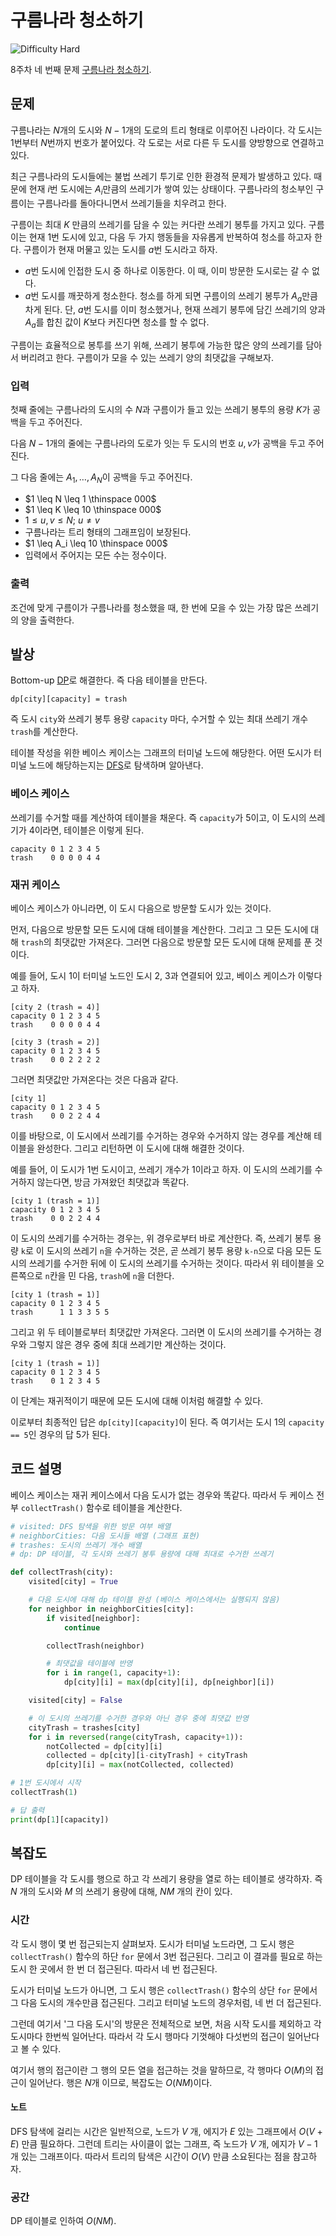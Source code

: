 # 구름나라 청소하기

![Difficulty Hard](https://img.shields.io/badge/Difficulty-Hard-red)

8주차 네 번째 문제 [구름나라 청소하기][problem].

[problem]: https://edu.goorm.io/learn/lecture/33428/%EC%95%8C%EA%B3%A0%EB%A6%AC%EC%A6%98-%EB%A8%BC%EB%8D%B0%EC%9D%B4-%EC%B1%8C%EB%A6%B0%EC%A7%80-%EC%8B%9C%EC%A6%8C1/lesson/1686054/8%EC%A3%BC%EC%B0%A8-%EB%AC%B8%EC%A0%9C-4-%EA%B5%AC%EB%A6%84%EB%82%98%EB%9D%BC-%EC%B2%AD%EC%86%8C%ED%95%98%EA%B8%B0



## 문제
구름나라는 $N$개의 도시와 $N-1$개의 도로의 트리 형태로 이루어진 나라이다.
각 도시는 $1$번부터 $N$번까지 번호가 붙어있다.
각 도로는 서로 다른 두 도시를 양방향으로 연결하고 있다.

최근 구름나라의 도시들에는 불법 쓰레기 투기로 인한 환경적 문제가 발생하고 있다.
때문에 현재 $i$번 도시에는 $A_i$만큼의 쓰레기가 쌓여 있는 상태이다.
구름나라의 청소부인 구름이는 구름나라를 돌아다니면서 쓰레기들을 치우려고 한다.

구름이는 최대 $K$ 만큼의 쓰레기를 담을 수 있는 커다란 쓰레기 봉투를 가지고 있다.
구름이는 현재 $1$번 도시에 있고, 다음 두 가지 행동들을 자유롭게 반복하여 청소를 하고자 한다.
구름이가 현재 머물고 있는 도시를 $a$번 도시라고 하자.

- $a$번 도시에 인접한 도시 중 하나로 이동한다.
    이 때, 이미 방문한 도시로는 갈 수 없다.
- $a$번 도시를 깨끗하게 청소한다.
    청소를 하게 되면 구름이의 쓰레기 봉투가 $A_a$만큼 차게 된다.
    단, $a$번 도시를 이미 청소했거나, 현재 쓰레기 봉투에 담긴 쓰레기의 양과 $A_a$를 합친 값이 $K$보다 커진다면 청소를 할 수 없다.

구름이는 효율적으로 봉투를 쓰기 위해, 쓰레기 봉투에 가능한 많은 양의 쓰레기를 담아서 버리려고 한다. 구름이가 모을 수 있는 쓰레기 양의 최댓값을 구해보자.

### 입력

첫째 줄에는 구름나라의 도시의 수 $N$과 구름이가 들고 있는 쓰레기 봉투의 용량 $K$가 공백을 두고 주어진다.

다음 $N-1$개의 줄에는 구름나라의 도로가 잇는 두 도시의 번호 $u, v$가 공백을 두고 주어진다.

그 다음 줄에는 $A_1, \dots, A_N$이 공백을 두고 주어진다.

- $1 \leq N \leq 1 \thinspace 000$
- $1 \leq K \leq 10 \thinspace 000$
- $1 \leq u, v \leq N$; $u \neq v$
- 구름나라는 트리 형태의 그래프임이 보장된다.
- $1 \leq A_i \leq 10 \thinspace 000$
- 입력에서 주어지는 모든 수는 정수이다.

### 출력

조건에 맞게 구름이가 구름나라를 청소했을 때, 한 번에 모을 수 있는 가장 많은 쓰레기의 양을 출력한다.



## 발상

Bottom-up [DP][dp]로 해결한다.
즉 다음 테이블을 만든다.

[dp]: https://en.wikipedia.org/wiki/Dynamic_programming

```
dp[city][capacity] = trash
```
즉 도시 `city`와 쓰레기 봉투 용량 `capacity` 마다, 수거할 수 있는 최대 쓰레기 개수 `trash`를 계산한다.

테이블 작성을 위한 베이스 케이스는 그래프의 터미널 노드에 해당한다.
어떤 도시가 터미널 노드에 해당하는지는 [DFS][dfs]로 탐색하며 알아낸다.

[dfs]: https://en.wikipedia.org/wiki/Depth-first_search

### 베이스 케이스

쓰레기를 수거할 때를 계산하여 테이블을 채운다.
즉 `capacity`가 5이고, 이 도시의 쓰레기가 4이라면, 테이블은 이렇게 된다.

```
capacity 0 1 2 3 4 5
trash    0 0 0 0 4 4
```

### 재귀 케이스

베이스 케이스가 아니라면, 이 도시 다음으로 방문할 도시가 있는 것이다.

먼저, 다음으로 방문할 모든 도시에 대해 테이블을 계산한다.
그리고 그 모든 도시에 대해 `trash`의 최댓값만 가져온다.
그러면 다음으로 방문할 모든 도시에 대해 문제를 푼 것이다.

예를 들어, 도시 1이 터미널 노드인 도시 2, 3과 연결되어 있고, 베이스 케이스가 이렇다고 하자.
```
[city 2 (trash = 4)]
capacity 0 1 2 3 4 5
trash    0 0 0 0 4 4

[city 3 (trash = 2)]
capacity 0 1 2 3 4 5
trash    0 0 2 2 2 2
```

그러면 최댓값만 가져온다는 것은 다음과 같다.
```
[city 1]
capacity 0 1 2 3 4 5
trash    0 0 2 2 4 4
```

이를 바탕으로, 이 도시에서 쓰레기를 수거하는 경우와 수거하지 않는 경우를 계산해 테이블을 완성한다.
그리고 리턴하면 이 도시에 대해 해결한 것이다.

예를 들어, 이 도시가 1번 도시이고, 쓰레기 개수가 1이라고 하자.
이 도시의 쓰레기를 수거하지 않는다면, 방금 가져왔던 최댓값과 똑같다.
```
[city 1 (trash = 1)]
capacity 0 1 2 3 4 5
trash    0 0 2 2 4 4
```

이 도시의 쓰레기를 수거하는 경우는, 위 경우로부터 바로 계산한다.
즉, 쓰레기 봉투 용량 `k`로 이 도시의 쓰레기 `n`을 수거하는 것은, 곧 쓰레기 봉투 용량 `k-n`으로 다음 모든 도시의 쓰레기를 수거한 뒤에 이 도시의 쓰레기를 수거하는 것이다.
따라서 위 테이블을 오른쪽으로 `n`칸을 민 다음, `trash`에 `n`을 더한다.
```
[city 1 (trash = 1)]
capacity 0 1 2 3 4 5
trash      1 1 3 3 5 5
```

그리고 위 두 테이블로부터 최댓값만 가져온다.
그러면 이 도시의 쓰레기를 수거하는 경우와 그렇지 않은 경우 중에 최대 쓰레기만 계산하는 것이다.
```
[city 1 (trash = 1)]
capacity 0 1 2 3 4 5
trash    0 1 2 3 4 5
```

이 단계는 재귀적이기 때문에 모든 도시에 대해 이처럼 해결할 수 있다.

이로부터 최종적인 답은 `dp[city][capacity]`이 된다.
즉 여기서는 도시 1의 `capacity == 5`인 경우의 답 5가 된다.



## 코드 설명

베이스 케이스는 재귀 케이스에서 다음 도시가 없는 경우와 똑같다.
따라서 두 케이스 전부 `collectTrash()` 함수로 테이블을 계산한다.

```python
# visited: DFS 탐색을 위한 방문 여부 배열
# neighborCities: 다음 도시들 배열 (그래프 표현)
# trashes: 도시의 쓰레기 개수 배열
# dp: DP 테이블, 각 도시와 쓰레기 봉투 용량에 대해 최대로 수거한 쓰레기

def collectTrash(city):
    visited[city] = True

    # 다음 도시에 대해 dp 테이블 완성 (베이스 케이스에서는 실행되지 않음)
    for neighbor in neighborCities[city]:
        if visited[neighbor]:
            continue

        collectTrash(neighbor)

        # 최댓값을 테이블에 반영
        for i in range(1, capacity+1):
            dp[city][i] = max(dp[city][i], dp[neighbor][i])

    visited[city] = False

    # 이 도시의 쓰레기를 수거한 경우와 아닌 경우 중에 최댓값 반영
    cityTrash = trashes[city]
    for i in reversed(range(cityTrash, capacity+1)):
        notCollected = dp[city][i]
        collected = dp[city][i-cityTrash] + cityTrash
        dp[city][i] = max(notCollected, collected)

# 1번 도시에서 시작
collectTrash(1)

# 답 출력
print(dp[1][capacity])
```



## 복잡도

DP 테이블을 각 도시를 행으로 하고 각 쓰레기 용량을 열로 하는 테이블로 생각하자.
즉 $N$ 개의 도시와 $M$ 의 쓰레기 용량에 대해, $NM$ 개의 칸이 있다.



### 시간

각 도시 행이 몇 번 접근되는지 살펴보자.
도시가 터미널 노드라면, 그 도시 행은 `collectTrash()` 함수의 하단 `for` 문에서 3번 접근된다.
그리고 이 결과를 필요로 하는 도시 한 곳에서 한 번 더 접근된다.
따라서 네 번 접근된다.

도시가 터미널 노드가 아니면, 그 도시 행은 `collectTrash()` 함수의 상단 `for` 문에서 그 다음 도시의 개수만큼 접근된다.
그리고 터미널 노드의 경우처럼, 네 번 더 접근된다.

그런데 여기서 '그 다음 도시'의 방문은 전체적으로 보면, 처음 시작 도시를 제외하고 각 도시마다 한번씩 일어난다.
따라서 각 도시 행마다 기껏해야 다섯번의 접근이 일어난다고 볼 수 있다.

여기서 행의 접근이란 그 행의 모든 열을 접근하는 것을 말하므로, 각 행마다 $O(M)$의 접근이 일어난다.
행은 $N$개 이므로, 복잡도는 $O(NM)$이다.

#### 노트

DFS 탐색에 걸리는 시간은 일반적으로, 노드가 $V$ 개, 에지가 $E$ 있는 그래프에서 $O(V+E)$ 만큼 필요하다.
그런데 트리는 사이클이 없는 그래프, 즉 노드가 $V$ 개, 에지가 $V-1$ 개 있는 그래프이다.
따라서 트리의 탐색은 시간이 $O(V)$ 만큼 소요된다는 점을 참고하자.



### 공간

DP 테이블로 인하여 $O(NM)$.
